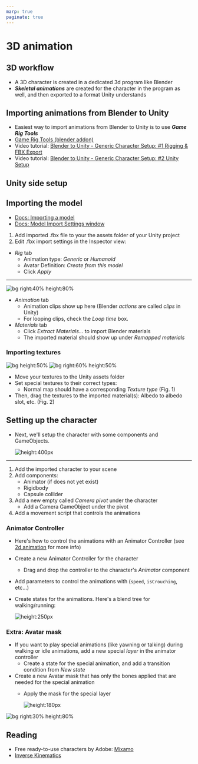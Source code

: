 ```yaml
---
marp: true
paginate: true
---
```

<!-- headingDivider: 3 -->
<!-- class: invert -->

# 3D animation

## 3D workflow

* A 3D character is created in a dedicated 3d program like Blender
* ***Skeletal animations*** are created for the character in the program as well, and then exported to a format Unity understands

## Importing animations from Blender to Unity

* Easiest way to import animations from Blender to Unity is to use ***Game Rig Tools***
* [Game Rig Tools (blender addon)](https://toshicg.gumroad.com/l/game_rig_tools)
* Video tutorial: [Blender to Unity - Generic Character Setup: #1 Rigging & FBX Export](https://www.youtube.com/watch?v=z3cdbYTl3Ms)
* Video tutorial: [Blender to Unity - Generic Character Setup: #2 Unity Setup](https://www.youtube.com/watch?v=c84j-A7bZ8s)


## Unity side setup

## Importing the model

* [Docs: Importing a model](https://docs.unity3d.com/Manual/ImportingModelFiles.html)
* [Docs: Model Import Settings window](https://docs.unity3d.com/Manual/class-FBXImporter.html)
1) Add imported .fbx file to your the assets folder of your Unity project
2) Edit .fbx import settings in the Inspector view:
* *Rig* tab
  - Animation type: *Generic* or *Humanoid*
  - Avatar Definition: *Create from this model*
  - Click *Apply*
---

![bg right:40% height:80%](imgs/3dimport-animationtab.png)

 * *Animation* tab
   * Animation clips show up here (Blender *actions* are called *clips* in Unity)
   * For looping clips, check the *Loop time* box.
 * *Materials* tab
   * Click *Extract Materials...* to import Blender materials
   * The imported material should show up under *Remapped materials*


### Importing textures

![bg height:50%](imgs/3dimport-normalmap.png)
![bg right:60% height:50%](imgs/3dimport-materialtexture.png)
* Move your textures to the Unity assets folder
* Set special textures to their correct types:
  * Normal map should have a corresponding *Texture type* (Fig. 1)
* Then, drag the textures to the imported material(s): Albedo to albedo slot, etc. (Fig. 2)
<!-- Avatar is a representation of bones that can be used for another asset in Unity. -->

## Setting up the character

* Next, we'll setup the character with some components and GameObjects.

	![height:400px](imgs/3dimport-characterscheme.png)

---

1) Add the imported character to your scene
2) Add components:
   * Animator (if does not yet exist)
   * Rigidbody
   * Capsule collider
3) Add a new empty called *Camera pivot* under the character
   * Add a Camera GameObject under the pivot
4) Add a movement script that controls the animations

### Animator Controller

* Here's how to control the animations with an Animator Controller (see [2d animation](2d-animation.md#animator-controller) for more info)
* Create a new Animator Controller for the character
  * Drag and drop the controller to the character's *Animator* component
* Add parameters to control the animations with (`speed`, `isCrouching`, etc...)
* Create states for the animations. Here's a blend tree for walking/running: 

	![height:250px](imgs/3dimport-animator.png)

### Extra: Avatar mask
<!-- _backgroundColor: #5d275d -->

* If you want to play special animations (like yawning or talking) during walking or idle animations, add a new special *layer* in the animator controller
  * Create a state for the special animation, and add a transition condition from *New state*  
* Create a new Avatar mask that has only the bones applied that are needed for the special animation
  * Apply the mask for the special layer 

	![height:180px](imgs/3dimport-avatarmask-animator.png)

![bg right:30% height:80%](imgs/3dimport-avatarmask.png)

## Reading

* Free ready-to-use characters by Adobe: [Mixamo](https://www.mixamo.com/)
* [Inverse Kinematics](https://docs.unity3d.com/Manual/InverseKinematics.html)